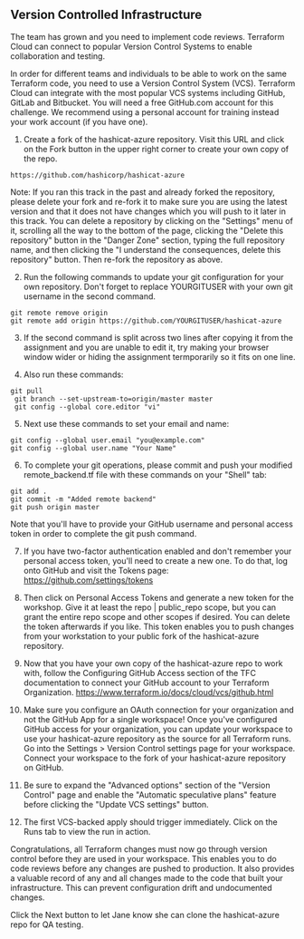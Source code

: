 ## Version Controlled Infrastructure

The team has grown and you need to implement code reviews. Terraform Cloud can connect to popular Version Control Systems to enable collaboration and testing.

In order for different teams and individuals to be able to work on the same Terraform code, you need to use a Version Control System (VCS). Terraform Cloud can integrate with the most popular VCS systems including GitHub, GitLab and Bitbucket.
You will need a free GitHub.com account for this challenge. We recommend using a personal account for training instead your work account (if you have one).
 
 
 1. Create a fork of the hashicat-azure repository. Visit this URL and click on the Fork button in the upper right corner to create your own copy of the repo.
   ```
   https://github.com/hashicorp/hashicat-azure
   ```
   
   Note: If you ran this track in the past and already forked the repository, please delete your fork and re-fork it to make sure you are using the latest version and that it does not have changes which you will push to it later in this track. You can delete a repository by clicking on the "Settings" menu of it, scrolling all the way to the bottom of the page, clicking the "Delete this repository" button in the "Danger Zone" section, typing the full repository name, and then clicking the "I understand the consequences, delete this repository" button. Then re-fork the repository as above.

2. Run the following commands to update your git configuration for your own repository. Don't forget to replace YOURGITUSER with your own git username in the second command.

```
git remote remove origin
git remote add origin https://github.com/YOURGITUSER/hashicat-azure
```

3. If the second command is split across two lines after copying it from the assignment and you are unable to edit it, try making your browser window wider or hiding the assignment termporarily so it fits on one line.

4. Also run these commands:
  ```
  git pull
   git branch --set-upstream-to=origin/master master
   git config --global core.editor "vi"
   ```

5. Next use these commands to set your email and name:

```
git config --global user.email "you@example.com"
git config --global user.name "Your Name"
```

6. To complete your git operations, please commit and push your modified remote_backend.tf file with these commands on your "Shell" tab:
```
git add .
git commit -m "Added remote backend"
git push origin master
```
Note that you'll have to provide your GitHub username and personal access token in order to complete the git push command.

7. If you have two-factor authentication enabled and don't remember your personal access token, you'll need to create a new one. To do that, log onto GitHub and visit the Tokens page:
https://github.com/settings/tokens

8. Then click on Personal Access Tokens and generate a new token for the workshop. Give it at least the repo | public_repo scope, but you can grant the entire repo scope and other scopes if desired. You can delete the token afterwards if you like. This token enables you to push changes from your workstation to your public fork of the hashicat-azure repository.

9. Now that you have your own copy of the hashicat-azure repo to work with, follow the Configuring GitHub Access section of the TFC documentation to connect your GitHub account to your Terraform Organization.
https://www.terraform.io/docs/cloud/vcs/github.html

10. Make sure you configure an OAuth connection for your organization and not the GitHub App for a single workspace! Once you've configured GitHub access for your organization, you can update your workspace to use your hashicat-azure repository as the source for all Terraform runs. Go into the Settings > Version Control settings page for your workspace. Connect your workspace to the fork of your hashicat-azure repository on GitHub.

11. Be sure to expand the "Advanced options" section of the "Version Control" page and enable the "Automatic speculative plans" feature before clicking the "Update VCS settings" button.

12. The first VCS-backed apply should trigger immediately. Click on the Runs tab to view the run in action.

Congratulations, all Terraform changes must now go through version control before they are used in your workspace. This enables you to do code reviews before any changes are pushed to production. It also provides a valuable record of any and all changes made to the code that built your infrastructure. This can prevent configuration drift and undocumented changes.


Click the Next button to let Jane know she can clone the hashicat-azure repo for QA testing.

